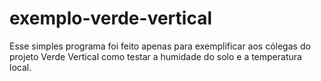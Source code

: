 # exemplo-verde-vertical

Esse simples programa foi feito apenas para exemplificar aos cólegas do projeto Verde Vertical
como testar a humidade do solo e a temperatura local. 
